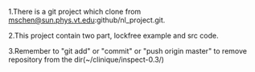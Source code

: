 1.There is a git project which clone from mschen@sun.phys.vt.edu:github/nl_project.git.

2.This project contain two part, lockfree example and src code. 

3.Remember to "git add" or "commit" or "push origin master" to remove repository from the dir(~/clinique/inspect-0.3/)
